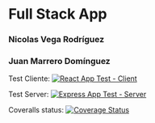 # Full Stack App
### Nicolas Vega Rodríguez
### Juan Marrero Domínguez

Test Cliente: [![React App Test - Client](https://github.com/SyTW2223/E01/actions/workflows/node.js.yml/badge.svg)](https://github.com/SyTW2223/E01/actions/workflows/node.js.yml)

Test Server: [![Express App Test - Server](https://github.com/SyTW2223/E01/actions/workflows/server.js.yml/badge.svg)](https://github.com/SyTW2223/E01/actions/workflows/server.js.yml)

Coveralls status: [![Coverage Status](https://coveralls.io/repos/github/SyTW2223/E01/badge.svg?branch=main)](https://coveralls.io/github/SyTW2223/E01?branch=main)